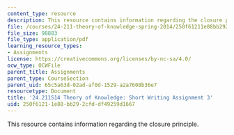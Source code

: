 ```yaml
---
content_type: resource
description: This resource contains information regarding the closure principle.
file: /courses/24-211-theory-of-knowledge-spring-2014/250f61211e88bb292cfddf49259d1667_MIT24_211S11_Closure.pdf
file_size: 98883
file_type: application/pdf
learning_resource_types:
- Assignments
license: https://creativecommons.org/licenses/by-nc-sa/4.0/
ocw_type: OCWFile
parent_title: Assignments
parent_type: CourseSection
parent_uid: 65c5a63d-02ad-af0d-1529-a2a7608b36e7
resourcetype: Document
title: '24.211S14 Theory of Knowledge: Short Writing Assignment 3'
uid: 250f6121-1e88-bb29-2cfd-df49259d1667
---
```

This resource contains information regarding the closure principle.